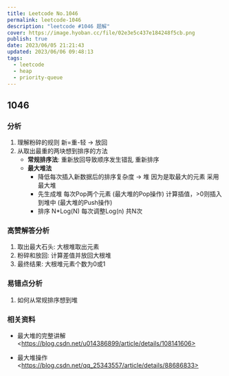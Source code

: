 ```yaml
---
title: Leetcode No.1046
permalink: leetcode-1046
description: "leetcode #1046 题解"
cover: https://image.hyoban.cc/file/02e3e5c437e184248f5cb.png
publish: true
date: 2023/06/05 21:21:43
updated: 2023/06/06 09:48:13
tags:
  - leetcode
  - heap
  - priority-queue
---
```


## 1046

### 分析

1. 理解粉碎的规则 新=重-轻 -> 放回
2. 从取出最重的两块想到排序的方法
    * **常规排序法**: 重新放回导致顺序发生错乱 重新排序
    * **最大堆法**
        * 降低每次插入新数据后的排序复杂度 -> 堆 因为是取最大的元素 采用最大堆
        * 先生成堆 每次Pop两个元素 (最大堆的Pop操作) 计算插值，>0则插入到堆中 (最大堆的Push操作)
        * 排序 N*Log(N) 每次调整Log(n) 共N次

### 高赞解答分析

1. 取出最大石头: 大根堆取出元素
2. 粉碎和放回: 计算差值并放回大根堆
3. 最终结果: 大根堆元素个数为0或1

### 易错点分析

1. 如何从常规排序想到堆

### 相关资料

* 最大堆的完整讲解 \<https://blog.csdn.net/u014386899/article/details/108141606>

* 最大堆操作 \<https://blog.csdn.net/qq_25343557/article/details/88686833>
